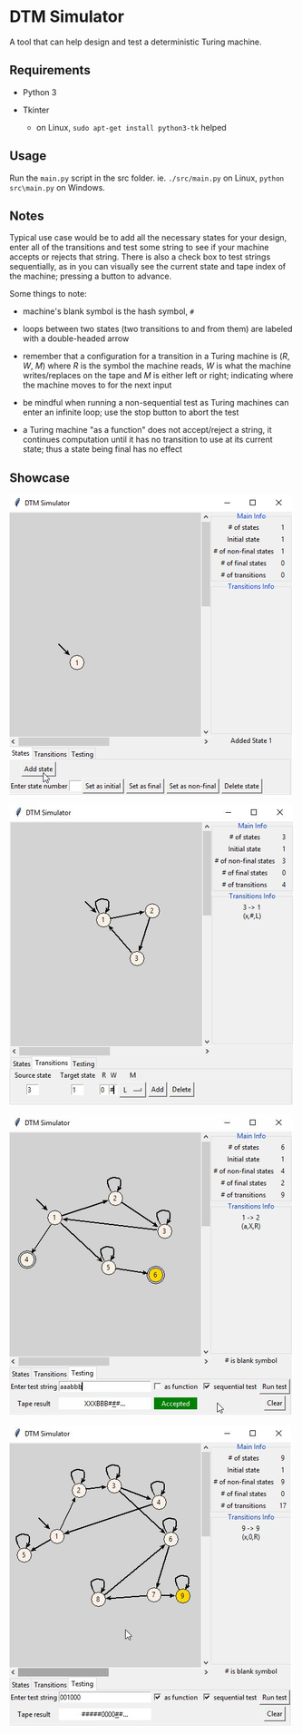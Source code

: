 # DTM Simulator

A tool that can help design and test a deterministic Turing machine.

## Requirements

- Python 3

- Tkinter
  - on Linux, `sudo apt-get install python3-tk` helped

## Usage

Run the `main.py` script in the src folder. ie. `./src/main.py` on Linux, `python src\main.py` on Windows.

## Notes

Typical use case would be to add all the necessary states for your design, enter all of the transitions and test some string to see if your machine accepts or rejects that string. There is also a check box to test strings sequentially, as in you can visually see the current state and tape index of the machine; pressing a button to advance.

Some things to note:

- machine's blank symbol is the hash symbol, `#`

- loops between two states (two transitions to and from them) are labeled with a double-headed arrow

- remember that a configuration for a transition in a Turing machine is (*R*, *W*, *M*) where *R* is the symbol the machine reads, *W* is what the machine writes/replaces on the tape and *M* is either left or right; indicating where the machine moves to for the next input

- be mindful when running a non-sequential test as Turing machines can enter an infinite loop; use the stop button to abort the test

- a Turing machine "as a function" does not accept/reject a string, it continues computation until it has no transition to use at its current state; thus a state being final has no effect

## Showcase

![Alt text](examples/showcase_1.gif)

![Alt text](examples/showcase_2.jpg)

![Alt text](examples/showcase_3.jpg)

![Alt text](examples/showcase_4.jpg)
